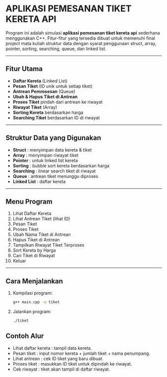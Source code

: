 # APLIKASI PEMESANAN TIKET KERETA API
Program ini adalah simulasi **aplikasi pemesanan tiket kereta api** sederhana menggunakan C++.
Fitur-fitur yang tersedia dibuat untuk memenuhi final project mata kuliah struktur data dengan syarat penggunaan struct, array, pointer, sorting, searching, queue, dan linked list.

---

## Fitur Utama
- **Daftar Kereta** (Linked List)
- **Pesan Tiket** (ID unik untuk setiap tiket)
- **Antrean Pemrosesan** (Queue)
- **Ubah & Hapus Tiket di Antrean**
- **Proses Tiket** pindah dari antrean ke riwayat
- **Riwayat Tiket** (Array)
- **Sorting Kereta** berdasarkan harga
- **Searching Tiket** berdasarkan ID di riwayat

---

## Struktur Data yang Digunakan
- **Struct** : menyimpan data kereta & tiket  
- **Array** : menyimpan riwayat tiket  
- **Pointer** : untuk linked list kereta  
- **Sorting** : bubble sort kereta berdasarkan harga  
- **Searching** : linear search tiket di riwayat  
- **Queue** : antrean tiket menunggu diproses  
- **Linked List** : daftar kereta

---

## Menu Program
1. Lihat Daftar Kereta  
2. Lihat Antrean Tiket (lihat ID)  
3. Pesan Tiket  
4. Proses Tiket  
5. Ubah Nama Tiket di Antrean  
6. Hapus Tiket di Antrean  
7. Tampilkan Riwayat Tiket Terproses  
8. Sort Kereta by Harga  
9. Cari Tiket di Riwayat  
10. Keluar  

---

## Cara Menjalankan
1. Kompilasi program:
   ```bash
   g++ main.cpp -o tiket
2. Jalankan program:
   ```bash
   ./tiket

## Contoh Alur
- Lihat daftar kereta : tampil data kereta.
- Pesan tiket : input nomor kereta + jumlah tiket + nama penumpang.
- Lihat antrean : cek ID tiket yang baru dibuat.
- Proses tiket : masukkan ID tiket untuk dipindah ke riwayat.
- Cek riwayat : tiket akan tampil di daftar riwayat.
